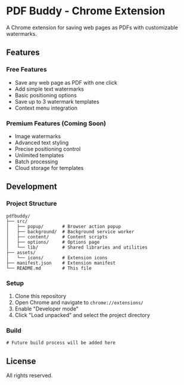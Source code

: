 # PDF Buddy - Chrome Extension

A Chrome extension for saving web pages as PDFs with customizable watermarks.

## Features

### Free Features
- Save any web page as PDF with one click
- Add simple text watermarks
- Basic positioning options
- Save up to 3 watermark templates
- Context menu integration

### Premium Features (Coming Soon)
- Image watermarks
- Advanced text styling
- Precise positioning control
- Unlimited templates
- Batch processing
- Cloud storage for templates

## Development

### Project Structure
```
pdfbuddy/
├── src/
│   ├── popup/       # Browser action popup
│   ├── background/  # Background service worker
│   ├── content/     # Content scripts
│   ├── options/     # Options page
│   └── lib/         # Shared libraries and utilities
├── assets/
│   └── icons/       # Extension icons
├── manifest.json    # Extension manifest
└── README.md        # This file
```

### Setup
1. Clone this repository
2. Open Chrome and navigate to `chrome://extensions/`
3. Enable "Developer mode"
4. Click "Load unpacked" and select the project directory

### Build
```
# Future build process will be added here
```

## License
All rights reserved.
